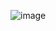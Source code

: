 ![image](https://github.com/Luke-J-Miller/CS_5567/assets/111100132/d6883269-9988-43b5-9a6e-da3a1a6cfbac)
